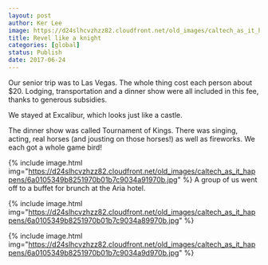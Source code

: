 ```yaml
---
layout: post
author: Ker Lee
image: https://d24slhcvzhzz82.cloudfront.net/old_images/caltech_as_it_happens/6a0105349b8251970b01b7c9034a95970b.jpg
title: Revel like a knight
categories: [global]
status: Publish
date: 2017-06-24
---
```


Our senior trip was to Las Vegas. The whole thing cost each person about $20. Lodging, transportation and a dinner show were all included in this fee, thanks to generous subsidies.

We stayed at Excalibur, which looks just like a castle.

The dinner show was called Tournament of Kings. There was singing, acting, real horses (and jousting on those horses!) as well as fireworks. We each got a whole game bird!


{% include image.html img="https://d24slhcvzhzz82.cloudfront.net/old_images/caltech_as_it_happens/6a0105349b8251970b01b7c9034a91970b.jpg" %}
A group of us went off to a buffet for brunch at the Aria hotel.


{% include image.html img="https://d24slhcvzhzz82.cloudfront.net/old_images/caltech_as_it_happens/6a0105349b8251970b01b7c9034a89970b.jpg" %}

{% include image.html img="https://d24slhcvzhzz82.cloudfront.net/old_images/caltech_as_it_happens/6a0105349b8251970b01b7c9034a9d970b.jpg" %}
